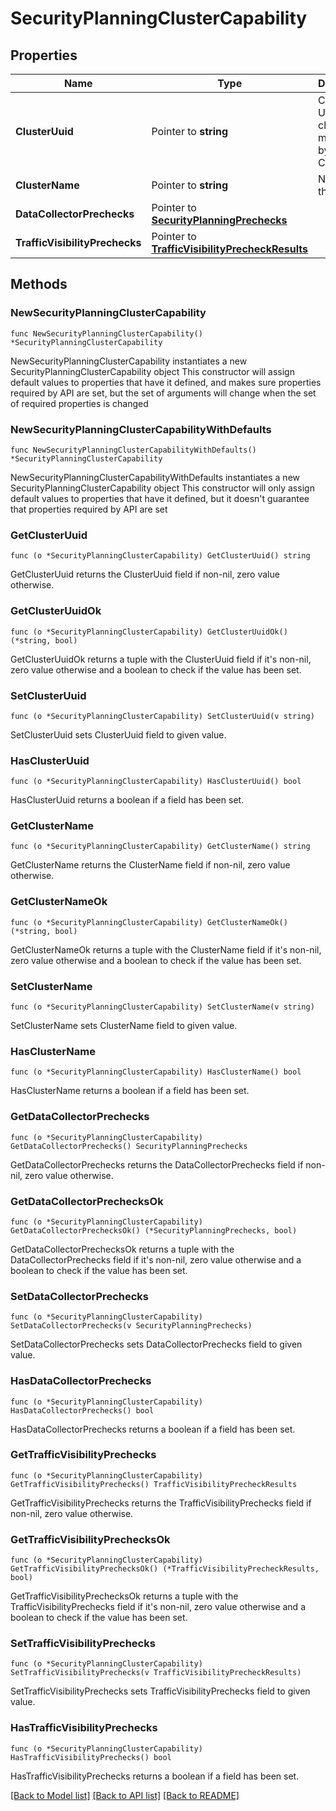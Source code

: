 # SecurityPlanningClusterCapability

## Properties

Name | Type | Description | Notes
------------ | ------------- | ------------- | -------------
**ClusterUuid** | Pointer to **string** | Cluster UUID of a cluster managed by Prism Central.  | [optional] 
**ClusterName** | Pointer to **string** | Name of the cluster. | [optional] 
**DataCollectorPrechecks** | Pointer to [**SecurityPlanningPrechecks**](SecurityPlanningPrechecks.md) |  | [optional] 
**TrafficVisibilityPrechecks** | Pointer to [**TrafficVisibilityPrecheckResults**](TrafficVisibilityPrecheckResults.md) |  | [optional] 

## Methods

### NewSecurityPlanningClusterCapability

`func NewSecurityPlanningClusterCapability() *SecurityPlanningClusterCapability`

NewSecurityPlanningClusterCapability instantiates a new SecurityPlanningClusterCapability object
This constructor will assign default values to properties that have it defined,
and makes sure properties required by API are set, but the set of arguments
will change when the set of required properties is changed

### NewSecurityPlanningClusterCapabilityWithDefaults

`func NewSecurityPlanningClusterCapabilityWithDefaults() *SecurityPlanningClusterCapability`

NewSecurityPlanningClusterCapabilityWithDefaults instantiates a new SecurityPlanningClusterCapability object
This constructor will only assign default values to properties that have it defined,
but it doesn't guarantee that properties required by API are set

### GetClusterUuid

`func (o *SecurityPlanningClusterCapability) GetClusterUuid() string`

GetClusterUuid returns the ClusterUuid field if non-nil, zero value otherwise.

### GetClusterUuidOk

`func (o *SecurityPlanningClusterCapability) GetClusterUuidOk() (*string, bool)`

GetClusterUuidOk returns a tuple with the ClusterUuid field if it's non-nil, zero value otherwise
and a boolean to check if the value has been set.

### SetClusterUuid

`func (o *SecurityPlanningClusterCapability) SetClusterUuid(v string)`

SetClusterUuid sets ClusterUuid field to given value.

### HasClusterUuid

`func (o *SecurityPlanningClusterCapability) HasClusterUuid() bool`

HasClusterUuid returns a boolean if a field has been set.

### GetClusterName

`func (o *SecurityPlanningClusterCapability) GetClusterName() string`

GetClusterName returns the ClusterName field if non-nil, zero value otherwise.

### GetClusterNameOk

`func (o *SecurityPlanningClusterCapability) GetClusterNameOk() (*string, bool)`

GetClusterNameOk returns a tuple with the ClusterName field if it's non-nil, zero value otherwise
and a boolean to check if the value has been set.

### SetClusterName

`func (o *SecurityPlanningClusterCapability) SetClusterName(v string)`

SetClusterName sets ClusterName field to given value.

### HasClusterName

`func (o *SecurityPlanningClusterCapability) HasClusterName() bool`

HasClusterName returns a boolean if a field has been set.

### GetDataCollectorPrechecks

`func (o *SecurityPlanningClusterCapability) GetDataCollectorPrechecks() SecurityPlanningPrechecks`

GetDataCollectorPrechecks returns the DataCollectorPrechecks field if non-nil, zero value otherwise.

### GetDataCollectorPrechecksOk

`func (o *SecurityPlanningClusterCapability) GetDataCollectorPrechecksOk() (*SecurityPlanningPrechecks, bool)`

GetDataCollectorPrechecksOk returns a tuple with the DataCollectorPrechecks field if it's non-nil, zero value otherwise
and a boolean to check if the value has been set.

### SetDataCollectorPrechecks

`func (o *SecurityPlanningClusterCapability) SetDataCollectorPrechecks(v SecurityPlanningPrechecks)`

SetDataCollectorPrechecks sets DataCollectorPrechecks field to given value.

### HasDataCollectorPrechecks

`func (o *SecurityPlanningClusterCapability) HasDataCollectorPrechecks() bool`

HasDataCollectorPrechecks returns a boolean if a field has been set.

### GetTrafficVisibilityPrechecks

`func (o *SecurityPlanningClusterCapability) GetTrafficVisibilityPrechecks() TrafficVisibilityPrecheckResults`

GetTrafficVisibilityPrechecks returns the TrafficVisibilityPrechecks field if non-nil, zero value otherwise.

### GetTrafficVisibilityPrechecksOk

`func (o *SecurityPlanningClusterCapability) GetTrafficVisibilityPrechecksOk() (*TrafficVisibilityPrecheckResults, bool)`

GetTrafficVisibilityPrechecksOk returns a tuple with the TrafficVisibilityPrechecks field if it's non-nil, zero value otherwise
and a boolean to check if the value has been set.

### SetTrafficVisibilityPrechecks

`func (o *SecurityPlanningClusterCapability) SetTrafficVisibilityPrechecks(v TrafficVisibilityPrecheckResults)`

SetTrafficVisibilityPrechecks sets TrafficVisibilityPrechecks field to given value.

### HasTrafficVisibilityPrechecks

`func (o *SecurityPlanningClusterCapability) HasTrafficVisibilityPrechecks() bool`

HasTrafficVisibilityPrechecks returns a boolean if a field has been set.


[[Back to Model list]](../README.md#documentation-for-models) [[Back to API list]](../README.md#documentation-for-api-endpoints) [[Back to README]](../README.md)



